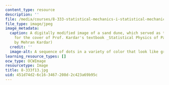 ```yaml
---
content_type: resource
description: ''
file: /media/courses/8-333-statistical-mechanics-i-statistical-mechanics-of-particles-fall-2013/451d74d26c163467208d2c423a69b95c_8-333f13.jpg
file_type: image/jpeg
image_metadata:
  caption: A digitally modified image of a sand dune, which served as the inspiration
    for the cover of Prof. Kardar's textbook _Statistical Physics of Particles_. (Image
    by Mehran Kardar)
  credit: ''
  image-alt: A sequence of dots in a variety of color that look like grains of sand.
learning_resource_types: []
ocw_type: OCWImage
resourcetype: Image
title: 8-333f13.jpg
uid: 451d74d2-6c16-3467-208d-2c423a69b95c
---
```

